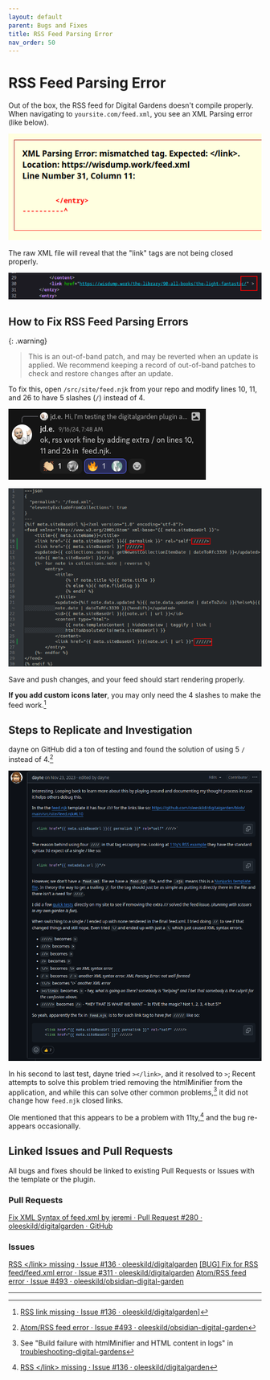 ```yaml
---
layout: default
parent: Bugs and Fixes
title: RSS Feed Parsing Error
nav_order: 50
---
```

# RSS Feed Parsing Error
Out of the box, the RSS feed for Digital Gardens doesn't compile properly. When navigating to `yoursite.com/feed.xml`, you see an XML Parsing error (like below).

![](../assets/images/280ef664d06874de2c78de24a90ccdf4.png)

The raw XML file will reveal that the "link" tags are not being closed properly.

![](../assets/images/fixing-the-rss-feed-1.png)


## How to Fix RSS Feed Parsing Errors

{: .warning}
> This is an out-of-band patch, and may be reverted when an update is applied. We recommend keeping a record of out-of-band patches to check and restore changes after an update.

To fix this, open `/src/site/feed.njk` from your repo and modify lines 10, 11, and 26 to have 5 slashes (`/`) instead of 4.

![jdeComment](../assets/images/jdeComment.png)

![](../assets/images/feed.njk.png)

Save and push changes, and your feed should start rendering properly.

**If you add custom icons later**, you may only need the 4 slashes to make the feed work.[^1]

## Steps to Replicate and Investigation

dayne on GitHub did a ton of testing and found the solution of using 5 `/` instead of 4.[^2] 


![](../assets/images/98b7854739e6946e724541fab1455a97.png)

In his second to last test, dayne tried `></link>`, and it resolved to `>`; Recent attempts to solve this problem tried removing the htmlMinifier from the application, and while this can solve other common problems,[^3] it did not change how `feed.njk` closed links.

Ole mentioned that this appears to be a problem with 11ty,[^4] and the bug re-appears occasionally.

## Linked Issues and Pull Requests
All bugs and fixes should be linked to existing Pull Requests or Issues with the template or the plugin.

### Pull Requests
[Fix XML Syntax of feed.xml by jeremi · Pull Request #280 · oleeskild/digitalgarden · GitHub](https://github.com/oleeskild/digitalgarden/pull/280)
### Issues
[RSS \</link\> missing · Issue #136 · oleeskild/digitalgarden](https://github.com/oleeskild/digitalgarden/issues/136#issuecomment-2340139055)
[\[BUG\] Fix for RSS feed/feed.xml error · Issue #311 · oleeskild/digitalgarden](https://github.com/oleeskild/digitalgarden/issues/311)
[Atom/RSS feed error · Issue #493 · oleeskild/obsidian-digital-garden](https://github.com/oleeskild/obsidian-digital-garden/issues/493)


----
[^1]: [RSS link missing · Issue #136 · oleeskild/digitalgarden](https://github.com/oleeskild/digitalgarden/issues/136#issuecomment-2340139055)]

[^2]: [Atom/RSS feed error · Issue #493 · oleeskild/obsidian-digital-garden](https://github.com/oleeskild/obsidian-digital-garden/issues/493#issuecomment-1825034758)

[^3]: See "Build failure with htmlMinifier and HTML content in logs" in [troubleshooting-digital-gardens](troubleshooting-digital-gardens.md)

[^4]: [RSS \</link\> missing · Issue #136 · oleeskild/digitalgarden](https://github.com/oleeskild/digitalgarden/issues/136#issuecomment-1521921175)
